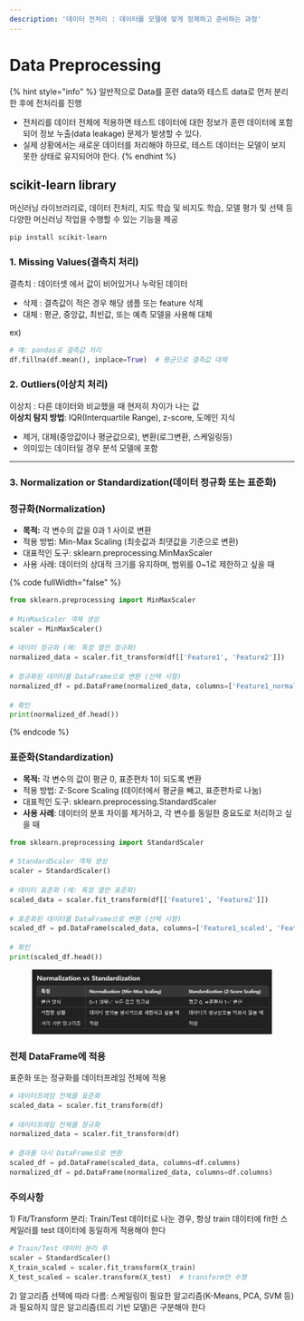 ```yaml
---
description: '데이터 전처리 : 데이터를 모델에 맞게 정제하고 준비하는 과정'
---
```


# Data Preprocessing

{% hint style="info" %}
일반적으로 Data를 훈련 data와 테스트 data로 먼저 분리한 후에 전처리를 진행

* 전처리를 데이터 전체에 적용하면 테스트 데이터에 대한 정보가 훈련 데이터에 포함되어 정보 누출(data leakage) 문제가 발생할 수 있다.
* 실제 상황에서는 새로운 데이터를 처리해야 하므로, 테스트 데이터는 모델이 보지 못한 상태로 유지되어야 한다.
{% endhint %}



## scikit-learn library

머신러닝 라이브러리로, 데이터 전처리, 지도 학습 및 비지도 학습, 모델 평가 및 선택 등 다양한 머신러닝 작업을 수행할 수 있는 기능을 제공

```
pip install scikit-learn
```

### 1. Missing Values(결측치 처리)

결측치 : 데이터셋 에서 값이 비어있거나 누락된 데이터

* 삭제 : 결측값이 적은 경우 해당 샘플 또는 feature 삭제
* 대체 : 평균, 중앙값, 최빈값, 또는 예측 모델을 사용해 대체

ex)

```python
# 예: pandas로 결측값 처리
df.fillna(df.mean(), inplace=True)  # 평균으로 결측값 대체
```



### 2. Outliers(이상치 처리)

이상치 : 다른 데이터와 비교했을 때 현저히 차이가 나는 값\
**이상치 탐지 방법**: IQR(Interquartile Range), z-score, 도메인 지식

* 제거, 대체(중앙값이나 평균값으로), 변환(로그변환, 스케일링등)
* 의미있는 데이터일 경우 분석 모델에 포함

***

### 3. Normalization or Standardization(데이터 정규화 또는 표준화)

###

### 정규화(Normalization)

* **목적:** 각 변수의 값을 0과 1 사이로 변환
* 적용 방법: Min-Max Scaling (최솟값과 최댓값을 기준으로 변환)
* 대표적인 도구: sklearn.preprocessing.MinMaxScaler&#x20;
* 사용 사례: 데이터의 상대적 크기를 유지하며, 범위를 0\~1로 제한하고 싶을 때

{% code fullWidth="false" %}
```python
from sklearn.preprocessing import MinMaxScaler

# MinMaxScaler 객체 생성
scaler = MinMaxScaler()

# 데이터 정규화 (예: 특정 열만 정규화)
normalized_data = scaler.fit_transform(df[['Feature1', 'Feature2']])

# 정규화된 데이터를 DataFrame으로 변환 (선택 사항)
normalized_df = pd.DataFrame(normalized_data, columns=['Feature1_normalized', 'Feature2_normalized'])

# 확인
print(normalized_df.head())

```
{% endcode %}

### 표준화(Standardization)

* **목적:** 각 변수의 값이 평균 0, 표준편차 1이 되도록 변환
* 적용 방법: Z-Score Scaling (데이터에서 평균을 빼고, 표준편차로 나눔)
* 대표적인 도구: sklearn.preprocessing.StandardScaler
* **사용 사례**: 데이터의 분포 차이를 제거하고, 각 변수를 동일한 중요도로 처리하고 싶을 때

```python
from sklearn.preprocessing import StandardScaler

# StandardScaler 객체 생성
scaler = StandardScaler()

# 데이터 표준화 (예: 특정 열만 표준화)
scaled_data = scaler.fit_transform(df[['Feature1', 'Feature2']])

# 표준화된 데이터를 DataFrame으로 변환 (선택 사항)
scaled_df = pd.DataFrame(scaled_data, columns=['Feature1_scaled', 'Feature2_scaled'])

# 확인
print(scaled_df.head())

```

<figure><img src="../../../.gitbook/assets/image (22).png" alt=""><figcaption></figcaption></figure>

### 전체 DataFrame에 적용

표준화 또는 정규화를 데이터프레임 전체에 적용

```python
# 데이터프레임 전체를 표준화
scaled_data = scaler.fit_transform(df)

# 데이터프레임 전체를 정규화
normalized_data = scaler.fit_transform(df)

# 결과를 다시 DataFrame으로 변환
scaled_df = pd.DataFrame(scaled_data, columns=df.columns)
normalized_df = pd.DataFrame(normalized_data, columns=df.columns)
```



### 주의사항

1\) Fit/Transform 분리: Train/Test 데이터로 나눈 경우, 항상 train 데이터에 fit한 스케일러를 test 데이터에 동일하게 적용해야 한다

```python
# Train/Test 데이터 분리 후
scaler = StandardScaler()
X_train_scaled = scaler.fit_transform(X_train)
X_test_scaled = scaler.transform(X_test)  # transform만 수행
```

2\) 알고리즘 선택에 따라 다름: 스케일링이 필요한 알고리즘(K-Means, PCA, SVM 등)과 필요하지 않은 알고리즘(트리 기반 모델)은 구분해야 한다





